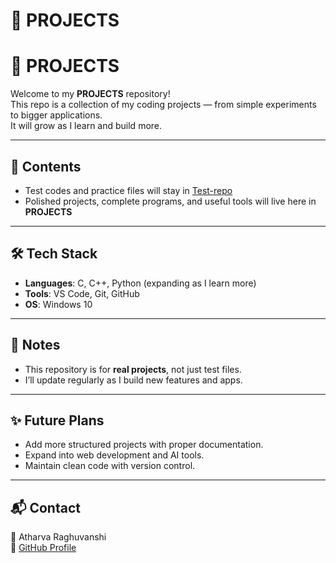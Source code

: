 ﻿# 🚀 PROJECTS
# 🚀 PROJECTS

Welcome to my **PROJECTS** repository!  
This repo is a collection of my coding projects — from simple experiments to bigger applications.  
It will grow as I learn and build more.

---

## 📂 Contents
- Test codes and practice files will stay in [Test-repo](https://github.com/Atharva-Raghuvanshi/Test-repo)  
- Polished projects, complete programs, and useful tools will live here in **PROJECTS**

---

## 🛠️ Tech Stack
- **Languages**: C, C++, Python (expanding as I learn more)
- **Tools**: VS Code, Git, GitHub
- **OS**: Windows 10

---

## 📌 Notes
- This repository is for **real projects**, not just test files.  
- I’ll update regularly as I build new features and apps.  

---

## ✨ Future Plans
- Add more structured projects with proper documentation.
- Expand into web development and AI tools.
- Maintain clean code with version control.

---

## 📬 Contact
👤 Atharva Raghuvanshi  
🔗 [GitHub Profile](https://github.com/Atharva-Raghuvanshi)  


